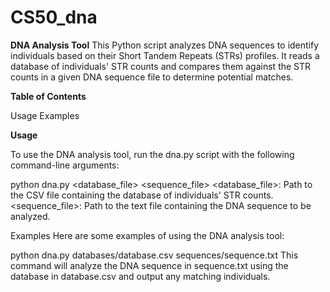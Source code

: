 # CS50_dna

**DNA Analysis Tool**
This Python script analyzes DNA sequences to identify individuals based on their Short Tandem Repeats (STRs) profiles. It reads a database of individuals' STR counts and compares them against the STR counts in a given DNA sequence file to determine potential matches.

**Table of Contents**

Usage
Examples

**Usage**

To use the DNA analysis tool, run the dna.py script with the following command-line arguments:

python dna.py <database_file> <sequence_file>
<database_file>: Path to the CSV file containing the database of individuals' STR counts.
<sequence_file>: Path to the text file containing the DNA sequence to be analyzed.

Examples
Here are some examples of using the DNA analysis tool:

python dna.py databases/database.csv sequences/sequence.txt
This command will analyze the DNA sequence in sequence.txt using the database in database.csv and output any matching individuals.


